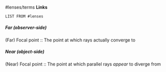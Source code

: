 #lenses/terms
**Links**
```dataview
LIST FROM #lenses
``` 

##### Far (observer-side)
(Far) Focal point :: The point at which rays actually converge to

##### Near (object-side)
(Near) Focal point :: The point at which parallel rays *appear* to diverge from

